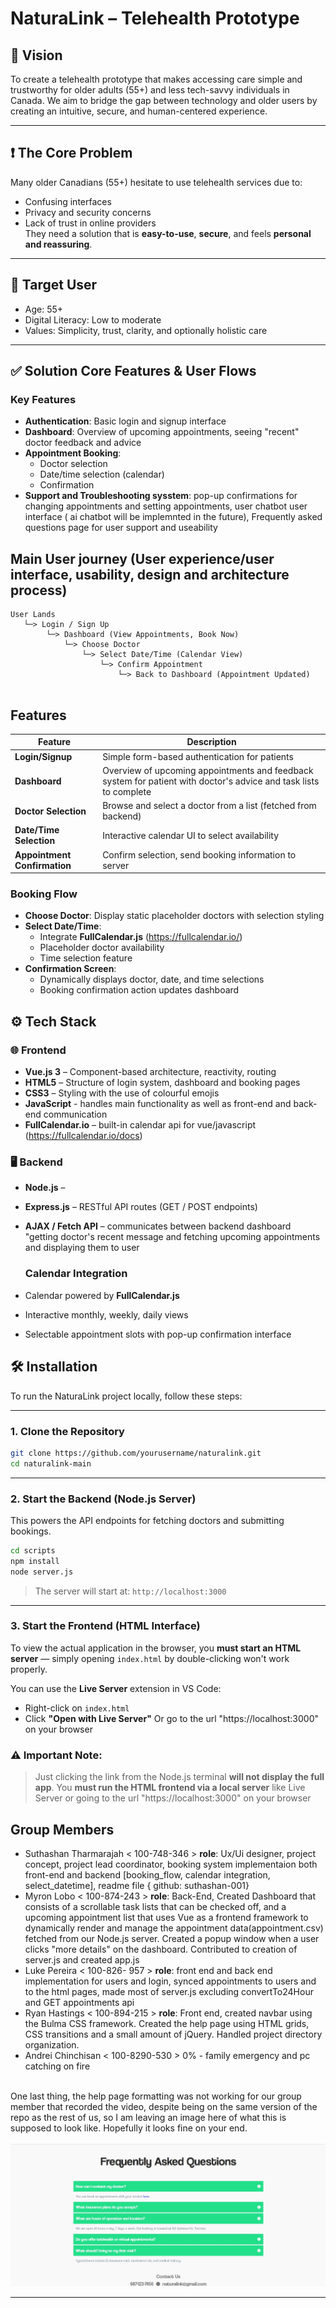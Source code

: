 # NaturaLink – Telehealth Prototype

## 🌿 Vision  
To create a telehealth prototype that makes accessing care simple and trustworthy for older adults (55+) and less tech-savvy individuals in Canada. We aim to bridge the gap between technology and older users by creating an intuitive, secure, and human-centered experience.

---

## ❗ The Core Problem  
Many older Canadians (55+) hesitate to use telehealth services due to:
- Confusing interfaces  
- Privacy and security concerns  
- Lack of trust in online providers  
They need a solution that is **easy-to-use**, **secure**, and feels **personal and reassuring**.

---

## 👤 Target User
- Age: 55+  
- Digital Literacy: Low to moderate  
- Values: Simplicity, trust, clarity, and optionally holistic care

---


## ✅ Solution Core Features & User Flows

### Key Features
- **Authentication**: Basic login and signup interface  
- **Dashboard**: Overview of upcoming appointments, seeing "recent" doctor feedback  and advice
- **Appointment Booking**:
  - Doctor selection
  - Date/time selection (calendar)
  - Confirmation
- **Support and Troubleshooting sysstem**: pop-up confirmations for changing appointments and setting appointments, user chatbot user interface ( ai chatbot will be implemnted in the future), Frequently asked questions page for user support and useability


## Main User journey (User experience/user interface, usability, design and architecture process)
```
User Lands
   └─> Login / Sign Up  
        └─> Dashboard (View Appointments, Book Now)  
            └─> Choose Doctor  
                └─> Select Date/Time (Calendar View)  
                    └─> Confirm Appointment  
                        └─> Back to Dashboard (Appointment Updated)  
                            
```



## Features

| Feature | Description |
|--------|-------------|
| **Login/Signup** | Simple form-based authentication for patients |
| **Dashboard** | Overview of upcoming appointments and feedback system for patient with doctor's advice and task lists to complete |
| **Doctor Selection** | Browse and select a doctor from a list (fetched from backend) |
| **Date/Time Selection** | Interactive calendar UI to select availability |
| **Appointment Confirmation** | Confirm selection, send booking information to server |


### Booking Flow 
- **Choose Doctor**: Display static placeholder doctors with selection styling  
- **Select Date/Time**: 
  - Integrate **FullCalendar.js** (https://fullcalendar.io/)  
  - Placeholder doctor availability  
  - Time selection feature  
- **Confirmation Screen**:
  - Dynamically displays doctor, date, and time selections
  - Booking confirmation action updates dashboard


## ⚙️ Tech Stack

### 🌐 Frontend
- **Vue.js 3** – Component-based architecture, reactivity, routing
- **HTML5** – Structure of login system, dashboard and booking pages
- **CSS3** – Styling with the use of colourful emojis
- **JavaScript** - handles main functionality as well as front-end and back-end communication
- **FullCalendar.io** – built-in calendar api for vue/javascript  (https://fullcalendar.io/docs)

### 🖥️ Backend
- **Node.js** – 
- **Express.js** – RESTful API routes (GET / POST endpoints)
- **AJAX / Fetch API** – communicates between backend dashboard "getting doctor's recent message and fetching upcoming appointments and displaying them to user



  ### Calendar Integration
- Calendar powered by **FullCalendar.js**
- Interactive monthly, weekly, daily views
- Selectable appointment slots with pop-up confirmation interface



## 🛠️ Installation

To run the NaturaLink project locally, follow these steps:

---

### 1. Clone the Repository

```bash
git clone https://github.com/yourusername/naturalink.git
cd naturalink-main
```

---

### 2. Start the Backend (Node.js Server)
This powers the API endpoints for fetching doctors and submitting bookings.

```bash
cd scripts
npm install
node server.js
```
> The server will start at: `http://localhost:3000`
---

### 3. Start the Frontend (HTML Interface)
To view the actual application in the browser, you **must start an HTML server** — simply opening `index.html` by double-clicking won't work properly.

You can use the **Live Server** extension in VS Code:

- Right-click on `index.html`
- Click **"Open with Live Server"**  Or go to the url "https://localhost:3000" on your browser

### ⚠️ Important Note:
> Just clicking the link from the Node.js terminal **will not display the full app**. You **must run the HTML frontend via a local server** like Live Server or going to the url "https://localhost:3000" on your browser


## Group Members 
- Suthashan Tharmarajah < 100-748-346  > **role**: Ux/Ui designer, project concept, project lead coordinator, booking system implementaion both front-end and backend [booking_flow, calendar integration, select_datetime], readme file
{ github: suthashan-001} 
- Myron Lobo < 100-874-243 > **role**: Back-End, Created Dashboard that consists of a scrollable task lists that can be checked off, and a upcoming appointment list that uses Vue as a frontend framework to dynamically render and manage the appointment data(appointment.csv) fetched from our Node.js server. Created a popup window when a user clicks "more details" on the dashboard. Contributed to creation of server.js and created app.js 
- Luke Pereira < 100-826- 957 > **role**: front end and back end implementation for users and login, synced appointments to users and to the html pages, made most of server.js excluding convertTo24Hour and  GET appointments api  
- Ryan Hastings < 100-894-215 > **role**: Front end, created navbar using the Bulma CSS framework. Created the help page using HTML grids, CSS transitions and a small amount of jQuery. Handled project directory organization.
- Andrei Chinchisan < 100-8290-530 > 0% - family emergency and pc catching on fire

<br>
One last thing, the help page formatting was not working for our group member that recorded the video, despite being on the same version of the repo as the rest of us, so I am leaving an image here of what this is supposed to look like. Hopefully it looks fine on your end.<br><br>
<img alt="FAQ" src="images/faq.jpg">

---
